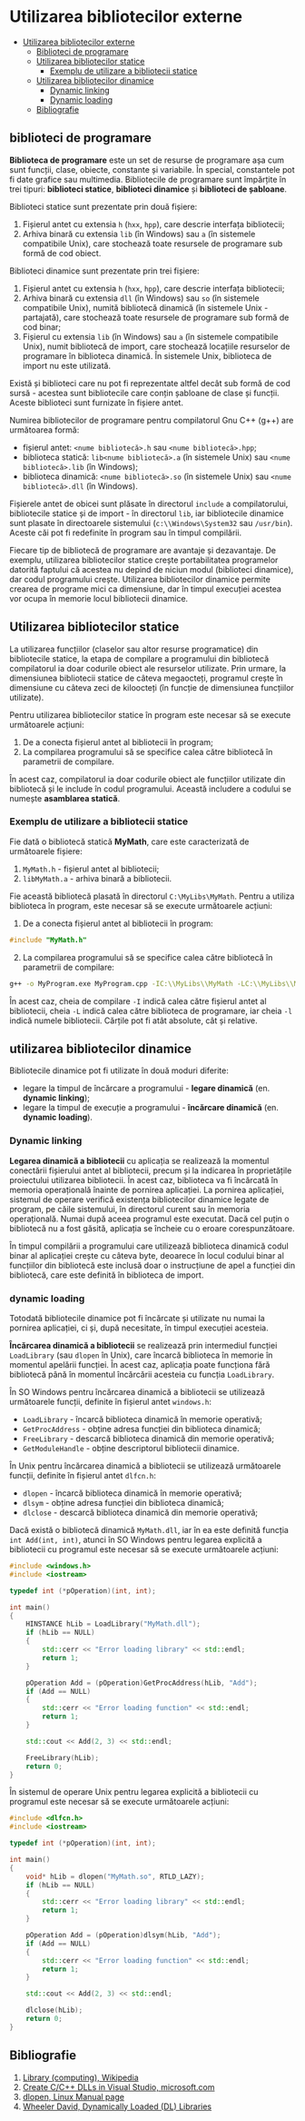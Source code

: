 # Utilizarea bibliotecilor externe

- [Utilizarea bibliotecilor externe](#utilizarea-bibliotecilor-externe)
  - [Biblioteci de programare](#biblioteci-de-programare)
  - [Utilizarea bibliotecilor statice](#utilizarea-bibliotecilor-statice)
    - [Exemplu de utilizare a bibliotecii statice](#exemplu-de-utilizare-a-bibliotecii-statice)
  - [Utilizarea bibliotecilor dinamice](#utilizarea-bibliotecilor-dinamice)
    - [Dynamic linking](#dynamic-linking)
    - [Dynamic loading](#dynamic-loading)
  - [Bibliografie](#bibliografie)

## biblioteci de programare

__Biblioteca de programare__ este un set de resurse de programare așa cum sunt funcții, clase, obiecte, constante și variabile. În special, constantele pot fi date grafice sau multimedia. Bibliotecile de programare sunt împărțite în trei tipuri: __biblioteci statice__, __biblioteci dinamice__ și __biblioteci de șabloane__.

Biblioteci statice sunt prezentate prin două fișiere:

1. Fișierul antet cu extensia `h` (`hxx`, `hpp`), care descrie interfața bibliotecii;
2. Arhiva binară cu extensia `lib` (în Windows) sau `a` (în sistemele compatibile Unix), care stochează toate resursele de programare sub formă de cod obiect.

Biblioteci dinamice sunt prezentate prin trei fișiere:

1. Fișierul antet cu extensia `h` (`hxx`, `hpp`), care descrie interfața bibliotecii;
2. Arhiva binară cu extensia `dll` (în Windows) sau `so` (în sistemele compatibile Unix), numită bibliotecă dinamică (în sistemele Unix - partajată), care stochează toate resursele de programare sub formă de cod binar;
3. Fișierul cu extensia `lib` (în Windows) sau `a` (în sistemele compatibile Unix), numit bibliotecă de import, care stochează locațiile resurselor de programare în biblioteca dinamică. În sistemele Unix, biblioteca de import nu este utilizată.

Există și biblioteci care nu pot fi reprezentate altfel decât sub formă de cod sursă - acestea sunt bibliotecile care conțin șabloane de clase și funcții. Aceste biblioteci sunt furnizate în fișiere antet.

Numirea bibliotecilor de programare pentru compilatorul Gnu C++ (g++) are următoarea formă:

- fișierul antet: `<nume bibliotecă>.h` sau `<nume bibliotecă>.hpp`;
- biblioteca statică: `lib<nume bibliotecă>.a` (în sistemele Unix) sau `<nume bibliotecă>.lib` (în Windows);
- biblioteca dinamică: `<nume bibliotecă>.so` (în sistemele Unix) sau `<nume bibliotecă>.dll` (în Windows).

Fișierele antet de obicei sunt plăsate în directorul `include` a compilatorului, bibliotecile statice și de import - în directorul `lib`, iar bibliotecile dinamice sunt plasate în directoarele sistemului (`c:\\Windows\System32` sau `/usr/bin`). Aceste căi pot fi redefinite în program sau în timpul compilării.

Fiecare tip de bibliotecă de programare are avantaje și dezavantaje. De exemplu, utilizarea bibliotecilor statice crește portabilitatea programelor datorită faptului că acestea nu depind de niciun modul (biblioteci dinamice), dar codul programului crește. Utilizarea bibliotecilor dinamice permite crearea de programe mici ca dimensiune, dar în timpul execuției acestea vor ocupa în memorie locul bibliotecii dinamice.

## Utilizarea bibliotecilor statice

La utilizarea funcțiilor (claselor sau altor resurse programatice) din bibliotecile statice, la etapa de compilare a programului din bibliotecă compilatorul ia doar codurile obiect ale resurselor utilizate. Prin urmare, la dimensiunea bibliotecii statice de câteva megaocteți, programul crește în dimensiune cu câteva zeci de kiloocteți (în funcție de dimensiunea funcțiilor utilizate).

Pentru utilizarea bibliotecilor statice în program este necesar să se execute următoarele acțiuni:

1. De a conecta fișierul antet al bibliotecii în program;
2. La compilarea programului să se specifice calea către bibliotecă în parametrii de compilare.

În acest caz, compilatorul ia doar codurile obiect ale funcțiilor utilizate din bibliotecă și le include în codul programului. Această includere a codului se numește __asamblarea statică__.

### Exemplu de utilizare a bibliotecii statice

Fie dată o bibliotecă statică __MyMath__, care este caracterizată de următoarele fișiere:

1. `MyMath.h` - fișierul antet al bibliotecii;
2. `libMyMath.a` - arhiva binară a bibliotecii.

Fie această bibliotecă plasată în directorul `C:\MyLibs\MyMath`. Pentru a utiliza biblioteca în program, este necesar să se execute următoarele acțiuni:

1. De a conecta fișierul antet al bibliotecii în program:

```cpp
#include "MyMath.h"
```

2. La compilarea programului să se specifice calea către bibliotecă în parametrii de compilare:

```bash
g++ -o MyProgram.exe MyProgram.cpp -IC:\\MyLibs\\MyMath -LC:\\MyLibs\\MyMath -lMyMath
```

În acest caz, cheia de compilare `-I` indică calea către fișierul antet al bibliotecii, cheia `-L` indică calea către biblioteca de programare, iar cheia `-l` indică numele bibliotecii. Cărțile pot fi atât absolute, cât și relative.

## utilizarea bibliotecilor dinamice

Bibliotecile dinamice pot fi utilizate în două moduri diferite:

- legare la timpul de încărcare a programului - __legare dinamică__ (en. __dynamic linking__);
- legare la timpul de execuție a programului - __încărcare dinamică__ (en. __dynamic loading__).

### Dynamic linking

__Legarea dinamică a bibliotecii__ cu aplicația se realizează la momentul conectării fișierului antet al bibliotecii, precum și la indicarea în proprietățile proiectului utilizarea bibliotecii. În acest caz, biblioteca va fi încărcată în memoria operațională înainte de pornirea aplicației. La pornirea aplicației, sistemul de operare verifică existența bibliotecilor dinamice legate de program, pe căile sistemului, în directorul curent sau în memoria operațională. Numai după aceea programul este executat. Dacă cel puțin o bibliotecă nu a fost găsită, aplicația se încheie cu o eroare corespunzătoare.

În timpul compilării a programului care utilizează biblioteca dinamică codul binar al aplicației crește cu câteva byte, deoarece în locul codului binar al funcțiilor din bibliotecă este inclusă doar o instrucțiune de apel a funcției din bibliotecă, care este definită în biblioteca de import.

### dynamic loading

Totodată bibliotecile dinamice pot fi încărcate și utilizate nu numai la pornirea aplicației, ci și, după necesitate, în timpul execuției acesteia.

__Încărcarea dinamică a bibliotecii__ se realizează prin intermediul funcției `LoadLibrary` (sau `dlopen` în Unix), care încarcă biblioteca în memorie în momentul apelării funcției. În acest caz, aplicația poate funcționa fără bibliotecă până în momentul încărcării acesteia cu funcția `LoadLibrary`.

În SO Windows pentru încărcarea dinamică a bibliotecii se utilizează următoarele funcții, definite în fișierul antet `windows.h`:

- `LoadLibrary` - încarcă biblioteca dinamică în memorie operativă;
- `GetProcAddress` - obține adresa funcției din biblioteca dinamică;
- `FreeLibrary` - descarcă biblioteca dinamică din memorie operativă;
- `GetModuleHandle` - obține descriptorul bibliotecii dinamice.

În Unix pentru încărcarea dinamică a bibliotecii se utilizează următoarele funcții, definite în fișierul antet `dlfcn.h`:

- `dlopen` - încarcă biblioteca dinamică în memorie operativă;
- `dlsym` - obține adresa funcției din biblioteca dinamică;
- `dlclose` - descarcă biblioteca dinamică din memorie operativă;

Dacă există o bibliotecă dinamică `MyMath.dll`, iar în ea este definită funcția `int Add(int, int)`, atunci în SO Windows pentru legarea explicită a bibliotecii cu programul este necesar să se execute următoarele acțiuni:

```cpp
#include <windows.h>
#include <iostream>

typedef int (*pOperation)(int, int);

int main()
{
    HINSTANCE hLib = LoadLibrary("MyMath.dll");
    if (hLib == NULL)
    {
        std::cerr << "Error loading library" << std::endl;
        return 1;
    }

    pOperation Add = (pOperation)GetProcAddress(hLib, "Add");
    if (Add == NULL)
    {
        std::cerr << "Error loading function" << std::endl;
        return 1;
    }

    std::cout << Add(2, 3) << std::endl;

    FreeLibrary(hLib);
    return 0;
}
```

În sistemul de operare Unix pentru legarea explicită a bibliotecii cu programul este necesar să se execute următoarele acțiuni:

```cpp
#include <dlfcn.h>
#include <iostream>

typedef int (*pOperation)(int, int);

int main()
{
    void* hLib = dlopen("MyMath.so", RTLD_LAZY);
    if (hLib == NULL)
    {
        std::cerr << "Error loading library" << std::endl;
        return 1;
    }

    pOperation Add = (pOperation)dlsym(hLib, "Add");
    if (Add == NULL)
    {
        std::cerr << "Error loading function" << std::endl;
        return 1;
    }

    std::cout << Add(2, 3) << std::endl;

    dlclose(hLib);
    return 0;
}
```

## Bibliografie

1. [Library (computing), Wikipedia](https://en.wikipedia.org/wiki/Library_(computing))
2. [Create C/C++ DLLs in Visual Studio, microsoft.com](https://learn.microsoft.com/en-us/cpp/build/dlls-in-visual-cpp?view=msvc-170)
3. [dlopen, Linux Manual page](https://www.man7.org/linux/man-pages/man3/dlopen.3.html)
4. [Wheeler David, Dynamically Loaded (DL) Libraries](dwheeler.com/program-library/Program-Library-HOWTO/)
